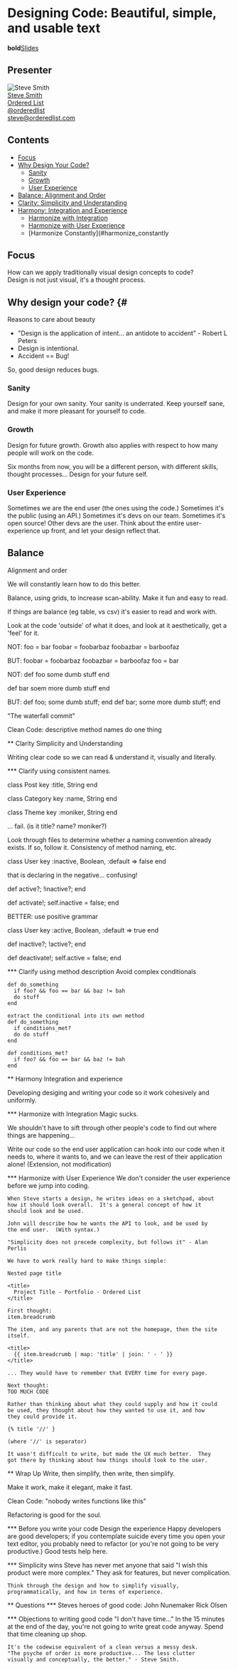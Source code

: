# Designing Code: Beautiful, simple, and usable text
  **bold**[Slides](http://www.slideshare.net/orderedlist/designing-code)

## Presenter 
   ![Steve Smith](http://farm5.static.flickr.com/4030/4533226349_99338ee20a.jpg "Steve Smith")   
   [Steve Smith](http://orderedlist.com/who-we-are/)  
   [Ordered List](http://orderedlist.com/)   
   [@orderedlist](http://twitter.com/orderedlist)   
   [steve@orderedlist.com](mailto:steve@orderedlist.com)   

## Contents
   * [Focus](#focus)
   * [Why Design Your Code?](#why)
     * [Sanity](#design_for_sanity)
     * [Growth](#design_for_growth)
     * [User Experience](#design_for_ux)
   * [Balance: Alignment and Order](#balance)
   * [Clarity: Simplicity and Understanding](#clarity)
   * [Harmony: Integration and Experience](#harmony)
      * [Harmonize with Integration](#harmonize_with_integration)
      * [Harmonize with User Experience](#harmonize_with_ux)
      * [Harmonize Constantly](#harmonize_constantly

[id]: focus  "Focus"
## Focus
   How can we apply traditionally visual design concepts to code?   
   Design is not just visual, it's a thought process.   
   
## Why design your code? {#
   Reasons to care about beauty   

   * "Design is the application of intent... an antidote to accident" - Robert L Peters
   * Design is intentional.
   * Accident == Bug!

   So, good design reduces bugs.  

### Sanity   
   Design for your own sanity.  Your sanity is underrated.  Keep
   yourself sane, and make it more pleasant for yourself to code. 

### Growth
   Design for future growth.  Growth also applies with respect to how
   many people will work on the code. 

   Six months from now, you will be a different person, with different skills, thought
   processes...  Design for your future self. 

### User Experience
   Sometimes we are the end user (the ones using the code.)  Sometimes
   it's the public (using an API.)  Sometimes it's devs on our team.
   Sometimes it's open source!  Other devs are the user.  Think about
   the entire user-experience up front, and let your design reflect
   that.  

## Balance
   Alignment and order

   We will constantly learn how to do this better.

   Balance, using grids, to increase scan-ability.  Make it fun and
   easy to read.  

   If things are balance (eg table, vs csv) it's easier to read and
   work with.

   Look at the code 'outside' of what it does, and look at it
   aesthetically, get a 'feel' for it.

   NOT:
   foo = bar
   foobar = foobarbaz
   foobazbar = barboofaz

   BUT:
   foobar    = foobarbaz
   foobazbar = barboofaz
   foo       = bar

   NOT:
   def foo
     some dumb stuff
   end

   def bar
     soem more dumb stuff
   end

   BUT:
   def foo; some dumb stuff;      end
   def bar; some more dumb stuff; end

   "The waterfall commit"

   Clean Code:
   descriptive method names
   do one thing

** Clarity
   Simplicity and Understanding

   Writing clear code so we can read & understand it, visually and
   literally.

*** Clarify using consistent names.

   class Post
     key :title, String
   end

   class Category
     key :name, String
   end

   class Theme
     key :moniker, String
   end

   ... fail. (is it title? name? moniker?)

   Look through files to determine whether a naming convention already
   exists.  If so, follow it.  Consistency of method naming, etc.

   class User
     key :inactive, Boolean, :default => false
   end

   that is declaring in the negative... confusing!

   def active?; !inactive?; end

   def activate!; self.inactive = false; end

   BETTER:
   use positive grammar

   class User
     key :active, Boolean, :default => true
   end

   def inactive?; !active?; end

   def deactivate!; self.active = false; end

*** Clarify using method description
    Avoid complex conditionals

    def do_something
      if foo? && foo == bar && baz != bah
      do stuff
    end

    extract the conditional into its own method
    def do_something
      if conditions_met?
      do do stuff
    end
      
    def conditions_met?
      if foo? && foo == bar && baz != bah
    end
   
** Harmony
   Integration and experience

   Developing desiging and writing your code so it work cohesively and uniformly.

*** Harmonize with Integration
Magic sucks.  

We shouldn't have to sift through other people's code to find out
where things are happening...

Write our code so the end user application can hook into our code when
it needs to, where it wants to, and we can leave the rest of their
application alone!  (Extension, not modification) 

*** Harmonize with User Experience
    We don't consider the user experience before we jump into coding. 

    When Steve starts a design, he writes ideas on a sketchpad, about
    how it should look overall.  It's a general concept of how it
    should look and be used. 

    John will describe how he wants the API to look, and be used by
    the end user.  (With syntax.)

    "Simplicity does not precede complexity, but follows it" - Alan
    Perlis

    We have to work really hard to make things simple:

    Nested page title

    <title>
      Project Title - Portfolio - Ordered List
    </title>

    First thought:
    item.breadcrumb

    The item, and any parents that are not the homepage, then the site
    itself. 

    <title>
      {{ item.breadcrumb | map: 'title' | join: ' - ' }}
    </title>

    ... They would have to remember that EVERY time for every page.

    Next thought:
    TOO MUCH CODE

    Rather than thinking about what they could supply and how it could
    be used, they thought about how they wanted to use it, and how
    they could provide it.

    {% title '//' }

    (where '//' is separator)

    It wasn't difficult to write, but made the UX much better.  They
    got there by thinking about how things should look to the user.
    
** Wrap Up
   Write, then simplify, then write, then simplify.

   Make it work, make it elegant, make it fast.

   Clean Code: "nobody writes functions like this"

   Refactoring is good for the soul.

*** Before you write your code
    Design the experience
    Happy developers are good developers; if you contemplate suicide
    every time you open your text editor, you probably need to
    refactor (or you're not going to be very productive.)
    Good tests help here.

*** Simplicity wins
    Steve has never met anyone that said "I wish this product were
    more complex."  They ask for features, but never complication.

    Think through the design and how to simplify visually,
    programmatically, and how in terms of experience.
    
** Questions
*** Steves heroes of good code:
   John Nunemaker
   Rick Olsen

   
*** Objections to writing good code
    "I don't have time..."
    In the 15 minutes at the end of the day, you're not going to write
    great code anyway.  Spend that time cleaning up shop.

    It's the codewise equivalent of a clean versus a messy desk. 
    "The psyche of order is more productive... The less clutter
    visually and conceptually, the better." - Steve Smith.

